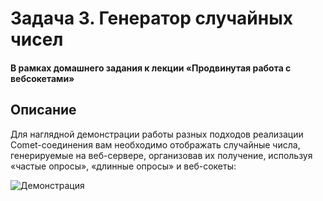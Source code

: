 # Задача 3. Генератор случайных чисел

#### В рамках домашнего задания к лекции «Продвинутая работа с вебсокетами»

## Описание

Для наглядной демонстрации работы разных подходов реализации Comet-соединения вам необходимо отображать случайные числа, генерируемые на веб-сервере, организовав их получение, используя «частые опросы», «длинные опросы» и веб-сокеты:

![Демонстрация](./res/preview.png)

